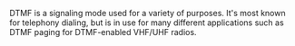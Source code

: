 DTMF is a signaling mode used for a variety of purposes. It's most known for telephony dialing, but is in use for many different applications such as DTMF paging for DTMF-enabled VHF/UHF radios.